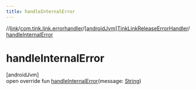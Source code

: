 ```yaml
---
title: handleInternalError
---
```

//[link](../../../index.html)/[com.tink.link.errorhandler](../index.html)/[[androidJvm]TinkLinkReleaseErrorHandler](index.html)/[handleInternalError](handle-internal-error.html)



# handleInternalError



[androidJvm]\
open override fun [handleInternalError](handle-internal-error.html)(message: [String](https://kotlinlang.org/api/latest/jvm/stdlib/kotlin/-string/index.html))




